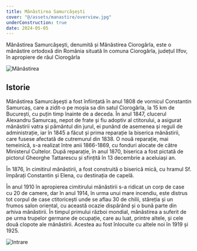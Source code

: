 ```yaml
---
title: Mănăstirea Samurcășești
cover: "@/assets/manastire/overview.jpg"
underConstruction: true
date: 2024-05-05
---
```


Mănăstirea Samurcășești, denumită și Mănăstirea Ciorogârla, este o mănăstire ortodoxă din România situată în comuna Ciorogârla, județul Ilfov, în apropiere de râul Ciorogârla

![Mănăstirea](@/assets/manastire/structure.jpg)

## Istorie

Mănăstirea Samurcășești a fost înființată în anul 1808 de vornicul Constantin Samurcaș, care a zidit-o pe moșia sa din satul Ciorogârla, la 15 km de București, cu puțin timp înainte de a deceda. În anul 1847, clucerul Alexandru Samurcaș, nepot de frate și fiu adoptiv al ctitorului, a asigurat mănăstirii vatra și pământul din jurul, ei punând de asemenea și reguli de administrație, iar în 1845 a făcut și prima reparație la biserica mănăstirii, care fusese afectată de cutremurul din 1838. O nouă reparație, mai temeinică, s-a realizat între anii 1866-1869, cu fonduri alocate de către Ministerul Cultelor. După reparație, în anul 1870, biserica a fost pictată de pictorul Gheorghe Tattarescu și sfințită în 13 decembrie a aceluiași an.

În 1876, în cimitirul mănăstirii, a fost construită o biserică mică, cu hramul Sf. împărați Constantin și Elena, cu destinația de capelă.

În anul 1910 în apropierea cimitirului mănăstirii s-a ridicat un corp de case cu 20 de camere, dar în anul 1914, în urma unui mare incendiu, este distrus tot corpul de case ctitoricești unde se aflau 30 de chilii, stăreția și un frumos salon oriental, cu această ocazie dispărând și o bună parte din arhiva mănăstirii. În timpul primului război mondial, mănăstirea a suferit de pe urma trupelor germane de ocupație, care au luat, printre altele, și cele două clopote ale mănăstirii. Acestea au fost înlocuite cu altele noi în 1919 și 1925.

![Intrare](@/assets/manastire/entrance.jpg)
